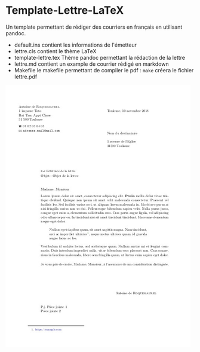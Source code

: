 Template-Lettre-LaTeX
=====================

Un template permettant de rédiger des courriers en français en utilisant pandoc. 

- default.ins contient les informations de l'émetteur
- lettre.cls contient le thème LaTeX
- template-lettre.tex Thème pandoc permettant la rédaction de la lettre
- lettre.md contient un example de courrier rédigé en markdown
- Makefile le makefile permettant de compiler le pdf : `make` créera le fichier lettre.pdf

![lettre](readme/images/lettre.jpg)

